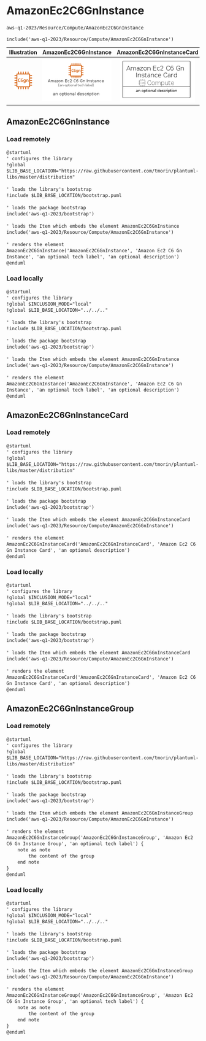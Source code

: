 # AmazonEc2C6GnInstance


```text
aws-q1-2023/Resource/Compute/AmazonEc2C6GnInstance
```

```text
include('aws-q1-2023/Resource/Compute/AmazonEc2C6GnInstance')
```



| Illustration | AmazonEc2C6GnInstance | AmazonEc2C6GnInstanceCard | AmazonEc2C6GnInstanceGroup |
| :---: | :---: | :---: | :---: |
| ![illustration for Illustration](../../../aws-q1-2023/Resource/Compute/AmazonEc2C6GnInstance.png) | ![illustration for AmazonEc2C6GnInstance](../../../aws-q1-2023/Resource/Compute/AmazonEc2C6GnInstance.Local.png) | ![illustration for AmazonEc2C6GnInstanceCard](../../../aws-q1-2023/Resource/Compute/AmazonEc2C6GnInstanceCard.Local.png) | ![illustration for AmazonEc2C6GnInstanceGroup](../../../aws-q1-2023/Resource/Compute/AmazonEc2C6GnInstanceGroup.Local.png) |




## AmazonEc2C6GnInstance

### Load remotely
```plantuml
@startuml
' configures the library
!global $LIB_BASE_LOCATION="https://raw.githubusercontent.com/tmorin/plantuml-libs/master/distribution"

' loads the library's bootstrap
!include $LIB_BASE_LOCATION/bootstrap.puml

' loads the package bootstrap
include('aws-q1-2023/bootstrap')

' loads the Item which embeds the element AmazonEc2C6GnInstance
include('aws-q1-2023/Resource/Compute/AmazonEc2C6GnInstance')

' renders the element
AmazonEc2C6GnInstance('AmazonEc2C6GnInstance', 'Amazon Ec2 C6 Gn Instance', 'an optional tech label', 'an optional description')
@enduml
```

### Load locally
```plantuml
@startuml
' configures the library
!global $INCLUSION_MODE="local"
!global $LIB_BASE_LOCATION="../../.."

' loads the library's bootstrap
!include $LIB_BASE_LOCATION/bootstrap.puml

' loads the package bootstrap
include('aws-q1-2023/bootstrap')

' loads the Item which embeds the element AmazonEc2C6GnInstance
include('aws-q1-2023/Resource/Compute/AmazonEc2C6GnInstance')

' renders the element
AmazonEc2C6GnInstance('AmazonEc2C6GnInstance', 'Amazon Ec2 C6 Gn Instance', 'an optional tech label', 'an optional description')
@enduml
```

## AmazonEc2C6GnInstanceCard

### Load remotely
```plantuml
@startuml
' configures the library
!global $LIB_BASE_LOCATION="https://raw.githubusercontent.com/tmorin/plantuml-libs/master/distribution"

' loads the library's bootstrap
!include $LIB_BASE_LOCATION/bootstrap.puml

' loads the package bootstrap
include('aws-q1-2023/bootstrap')

' loads the Item which embeds the element AmazonEc2C6GnInstanceCard
include('aws-q1-2023/Resource/Compute/AmazonEc2C6GnInstance')

' renders the element
AmazonEc2C6GnInstanceCard('AmazonEc2C6GnInstanceCard', 'Amazon Ec2 C6 Gn Instance Card', 'an optional description')
@enduml
```

### Load locally
```plantuml
@startuml
' configures the library
!global $INCLUSION_MODE="local"
!global $LIB_BASE_LOCATION="../../.."

' loads the library's bootstrap
!include $LIB_BASE_LOCATION/bootstrap.puml

' loads the package bootstrap
include('aws-q1-2023/bootstrap')

' loads the Item which embeds the element AmazonEc2C6GnInstanceCard
include('aws-q1-2023/Resource/Compute/AmazonEc2C6GnInstance')

' renders the element
AmazonEc2C6GnInstanceCard('AmazonEc2C6GnInstanceCard', 'Amazon Ec2 C6 Gn Instance Card', 'an optional description')
@enduml
```

## AmazonEc2C6GnInstanceGroup

### Load remotely
```plantuml
@startuml
' configures the library
!global $LIB_BASE_LOCATION="https://raw.githubusercontent.com/tmorin/plantuml-libs/master/distribution"

' loads the library's bootstrap
!include $LIB_BASE_LOCATION/bootstrap.puml

' loads the package bootstrap
include('aws-q1-2023/bootstrap')

' loads the Item which embeds the element AmazonEc2C6GnInstanceGroup
include('aws-q1-2023/Resource/Compute/AmazonEc2C6GnInstance')

' renders the element
AmazonEc2C6GnInstanceGroup('AmazonEc2C6GnInstanceGroup', 'Amazon Ec2 C6 Gn Instance Group', 'an optional tech label') {
    note as note
        the content of the group
    end note
}
@enduml
```

### Load locally
```plantuml
@startuml
' configures the library
!global $INCLUSION_MODE="local"
!global $LIB_BASE_LOCATION="../../.."

' loads the library's bootstrap
!include $LIB_BASE_LOCATION/bootstrap.puml

' loads the package bootstrap
include('aws-q1-2023/bootstrap')

' loads the Item which embeds the element AmazonEc2C6GnInstanceGroup
include('aws-q1-2023/Resource/Compute/AmazonEc2C6GnInstance')

' renders the element
AmazonEc2C6GnInstanceGroup('AmazonEc2C6GnInstanceGroup', 'Amazon Ec2 C6 Gn Instance Group', 'an optional tech label') {
    note as note
        the content of the group
    end note
}
@enduml
```

